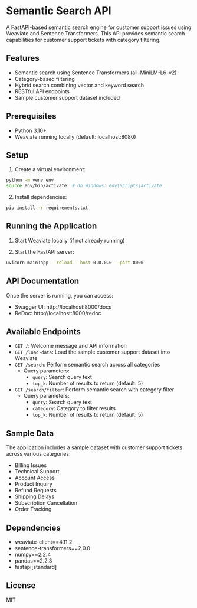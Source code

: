 # Semantic Search API

A FastAPI-based semantic search engine for customer support issues using Weaviate and Sentence Transformers. This API provides semantic search capabilities for customer support tickets with category filtering.

## Features

- Semantic search using Sentence Transformers (all-MiniLM-L6-v2)
- Category-based filtering
- Hybrid search combining vector and keyword search
- RESTful API endpoints
- Sample customer support dataset included

## Prerequisites

- Python 3.10+
- Weaviate running locally (default: localhost:8080)

## Setup

1. Create a virtual environment:

```bash
python -m venv env
source env/bin/activate  # On Windows: env\Scripts\activate
```

2. Install dependencies:

```bash
pip install -r requirements.txt
```

## Running the Application

1. Start Weaviate locally (if not already running)

2. Start the FastAPI server:

```bash
uvicorn main:app --reload --host 0.0.0.0 --port 8000
```

## API Documentation

Once the server is running, you can access:

- Swagger UI: http://localhost:8000/docs
- ReDoc: http://localhost:8000/redoc

## Available Endpoints

- `GET /`: Welcome message and API information
- `GET /load-data`: Load the sample customer support dataset into Weaviate
- `GET /search`: Perform semantic search across all categories
  - Query parameters:
    - `query`: Search query text
    - `top_k`: Number of results to return (default: 5)
- `GET /search/filter`: Perform semantic search with category filter
  - Query parameters:
    - `query`: Search query text
    - `category`: Category to filter results
    - `top_k`: Number of results to return (default: 5)

## Sample Data

The application includes a sample dataset with customer support tickets across various categories:

- Billing Issues
- Technical Support
- Account Access
- Product Inquiry
- Refund Requests
- Shipping Delays
- Subscription Cancellation
- Order Tracking

## Dependencies

- weaviate-client==4.11.2
- sentence-transformers==2.0.0
- numpy==2.2.4
- pandas==2.2.3
- fastapi[standard]

## License

MIT
